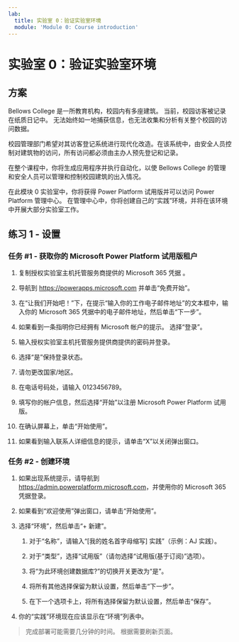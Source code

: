 ```yaml
---
lab:
  title: 实验室 0：验证实验室环境
  module: 'Module 0: Course introduction'
---
```


# <a name="lab-0-validate-lab-environment"></a>实验室 0：验证实验室环境

## <a name="scenario"></a>方案

Bellows College 是一所教育机构，校园内有多座建筑。 当前，校园访客被记录在纸质日记中。 无法始终如一地捕获信息，也无法收集和分析有关整个校园的访问数据。

校园管理部门希望对其访客登记系统进行现代化改造。在该系统中，由安全人员控制对建筑物的访问，所有访问都必须由主办人预先登记和记录。

在整个课程中，你将生成应用程序并执行自动化，以使 Bellows College 的管理和安全人员可以管理和控制校园建筑的出入情况。

在此模块 0 实验室中，你将获得 Power Platform 试用版并可以访问 Power Platform 管理中心。 在管理中心中，你将创建自己的“实践”环境，并将在该环境中开展大部分实验室工作。

## <a name="exercise-1--setup"></a>练习 1 - 设置

### <a name="task-1---acquire-your-microsoft-power-platform-trial-tenant"></a>任务 \#1 - 获取你的 Microsoft Power Platform 试用版租户

1. 复制授权实验室主机托管服务商提供的 Microsoft 365 凭据 。

1. 导航到 <https://powerapps.microsoft.com> 并单击“免费开始”。

1. 在“让我们开始吧！”下，在提示“输入你的工作电子邮件地址”的文本框中，输入你的 Microsoft 365 凭据中的电子邮件地址，然后单击“下一步”。

1. 如果看到一条指明你已经拥有 Microsoft 帐户的提示。 选择“登录”。

1. 输入授权实验室主机托管服务提供商提供的密码并登录。

1. 选择“是”保持登录状态。

1. 请勿更改国家/地区。

1. 在电话号码处，请输入 0123456789。

1. 填写你的帐户信息，然后选择“开始”以注册 Microsoft Power Platform 试用版。

1. 在确认屏幕上，单击“开始使用”。

1. 如果看到输入联系人详细信息的提示，请单击“X”以关闭弹出窗口。

### <a name="task-2--create-environment"></a>任务 \#2 - 创建环境

1. 如果出现系统提示，请导航到 <https://admin.powerplatform.microsoft.com>，并使用你的 Microsoft 365 凭据登录。

1. 如果看到“欢迎使用”弹出窗口，请单击“开始使用”。

1. 选择“环境”，然后单击“+ 新建”。

    1. 对于“名称”，请输入“[我的姓名首字母缩写] 实践”（示例：AJ 实践）。

    1. 对于“类型”，选择“试用版”（请勿选择“试用版(基于订阅)”选项）。

    1. 将“为此环境创建数据库?”的切换开关更改为“是”。

    1. 将所有其他选择保留为默认设置，然后单击“下一步”。

    1. 在下一个选项卡上，将所有选择保留为默认设置，然后单击“保存”。

1. 你的“实践”环境现在应该显示在“环境”列表中。

> 完成部署可能需要几分钟的时间。 根据需要刷新页面。
